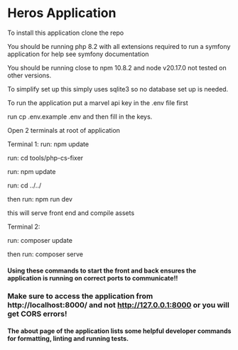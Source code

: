 # Heros Application

To install this application clone the repo

You should be running php 8.2 with all extensions required to run a symfony application for help see symfony documentation

You should be running close to npm 10.8.2 and node v20.17.0 not tested on other versions.

To simplify set up this simply uses sqlite3 so no database set up is needed.

To run the application put a marvel api key in the .env file first

run cp .env.example .env  and then fill in the keys.

Open 2 terminals at root of application

Terminal 1:
run: npm update

run: cd tools/php-cs-fixer

run: npm update

run: cd ../../

then run: npm run dev

this will serve front end and compile assets

Terminal 2:

run: composer update

then run: composer serve

#### Using these commands to start the front and back ensures the application is running on correct ports to communicate!!

### Make sure to access the application from http://localhost:8000/ and not http://127.0.0.1:8000 or you will get CORS errors!

#### The about page of the application lists some helpful developer commands for formatting, linting and running tests.
